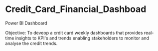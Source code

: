 # Credit_Card_Financial_Dashboad
Power BI Dashboard

Objective: To deveop a crdit card weekly dashboards that provides real-time insights to KPI's and trends enabling stakeholders to monitor and analyse the credit trends.
